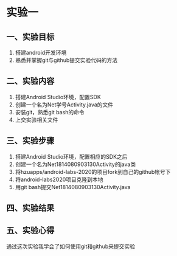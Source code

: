 # 实验一
## 一、实验目标
1. 搭建android开发环境
2. 熟悉并掌握git与github提交实验代码的方法
## 二、实验内容
1. 搭建Android Studio环境，配置SDK
2. 创建一个名为Net学号Activity.java的文件
3. 安装git，熟悉git bash的命令
4. 上交实验相关文件
## 三、实验步骤
1. 搭建Android Studio环境，配置相应的SDK之后
2. 创建一个名为Net1814080903130Activity的java类
3. 将hzuapps/android-labs-2020的项目fork到自己的github帐号下
3. 将android-labs2020项目克隆到本地
4. 用git bash提交Net1814080903130Activity.java
## 四、实验结果

## 五、实验心得
通过这次实验我学会了如何使用git和github来提交实验

